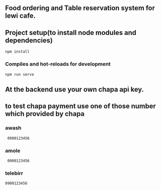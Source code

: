 ## Food ordering and Table reservation system for lewi cafe.

## Project setup(to install node modules and dependencies)
```
npm install    
```

### Compiles and hot-reloads for development
```
npm run serve
```
## At the backend use your own chapa api key.

## to test chapa payment use one of those number which provided by chapa
### awash
```
 0900123456
```
### amole
```
 0900123456
```

### telebirr
```
0900123456
```
